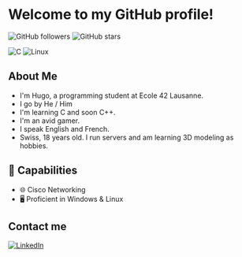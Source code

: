 # Welcome to my GitHub profile!

![GitHub followers](https://img.shields.io/github/followers/hlibine?label=Follow&style=social)
![GitHub stars](https://img.shields.io/github/stars/hlibine?style=social)

![C](https://img.shields.io/badge/-C-blue)
![Linux](https://img.shields.io/badge/-Linux-fcc624)

## About Me

-  I'm Hugo, a programming student at Ecole 42 Lausanne.
-  I go by He / Him
-  I'm learning C and soon C++.
-  I'm an avid gamer.
-  I speak English and French.
-  Swiss, 18 years old. I run servers and am learning 3D modeling as hobbies.

## 💼 Capabilities

- 🌐 Cisco Networking
- 🖥️ Proficient in Windows & Linux

## Contact me
[![LinkedIn](https://img.shields.io/badge/-LinkedIn-blue?style=flat-square&logo=linkedin)](https://www.linkedin.com/in/hugo-libine-062508226)

